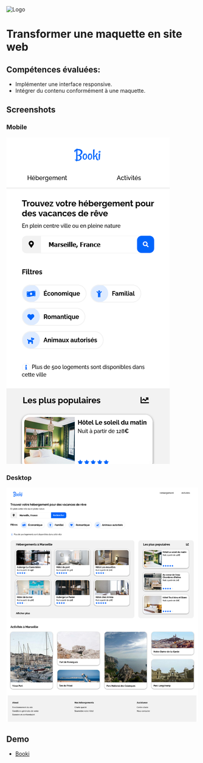 ![Logo](https://miliexe.github.io/Booki/images/logo/Booki.png)

# Transformer une maquette en site web

## Compétences évaluées:

-   Implémenter une interface responsive.
-   Intégrer du contenu conformément à une maquette.

## Screenshots

### Mobile

![App Screenshot](https://github.com/Miliexe/working_datas/blob/main/Screenshots/Booki/Booki_mobile.png?raw=true)

### Desktop

![App Screenshot](https://github.com/Miliexe/working_datas/blob/main/Screenshots/Booki/Booki_desktop.png?raw=true)

## Demo

-   [Booki](https://miliexe.github.io/Booki/)
